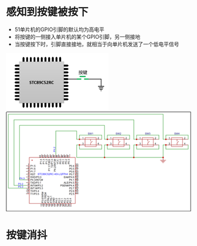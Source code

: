 # 感知到按键被按下
- 51单片机的GPIO引脚的默认均为高电平
- 将按键的一侧接入单片机的某个GPIO引脚，另一侧接地
- 当按键按下时，引脚直接接地，就相当于向单片机发送了一个低电平信号

![](../photo/Pasted%20image%2020250811203819.png)
![](../photo/Pasted%20image%2020250811203915.png)

# 按键消抖
